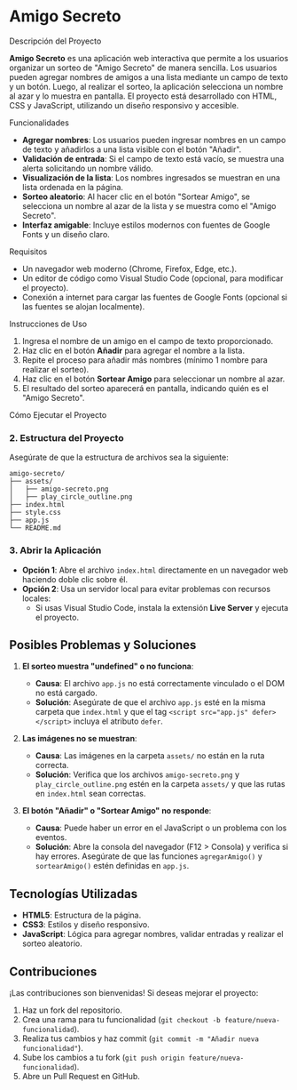 # Amigo Secreto

Descripción del Proyecto

**Amigo Secreto** es una aplicación web interactiva que permite a los usuarios organizar un sorteo de "Amigo Secreto" de manera sencilla. Los usuarios pueden agregar nombres de amigos a una lista mediante un campo de texto y un botón. Luego, al realizar el sorteo, la aplicación selecciona un nombre al azar y lo muestra en pantalla. El proyecto está desarrollado con HTML, CSS y JavaScript, utilizando un diseño responsivo y accesible.

Funcionalidades

- **Agregar nombres**: Los usuarios pueden ingresar nombres en un campo de texto y añadirlos a una lista visible con el botón "Añadir".
- **Validación de entrada**: Si el campo de texto está vacío, se muestra una alerta solicitando un nombre válido.
- **Visualización de la lista**: Los nombres ingresados se muestran en una lista ordenada en la página.
- **Sorteo aleatorio**: Al hacer clic en el botón "Sortear Amigo", se selecciona un nombre al azar de la lista y se muestra como el "Amigo Secreto".
- **Interfaz amigable**: Incluye estilos modernos con fuentes de Google Fonts y un diseño claro.

Requisitos

- Un navegador web moderno (Chrome, Firefox, Edge, etc.).
- Un editor de código como Visual Studio Code (opcional, para modificar el proyecto).
- Conexión a internet para cargar las fuentes de Google Fonts (opcional si las fuentes se alojan localmente).

Instrucciones de Uso

1. Ingresa el nombre de un amigo en el campo de texto proporcionado.
2. Haz clic en el botón **Añadir** para agregar el nombre a la lista.
3. Repite el proceso para añadir más nombres (mínimo 1 nombre para realizar el sorteo).
4. Haz clic en el botón **Sortear Amigo** para seleccionar un nombre al azar.
5. El resultado del sorteo aparecerá en pantalla, indicando quién es el "Amigo Secreto".

Cómo Ejecutar el Proyecto

### 2. Estructura del Proyecto

Asegúrate de que la estructura de archivos sea la siguiente:

```
amigo-secreto/
├── assets/
│   ├── amigo-secreto.png
│   ├── play_circle_outline.png
├── index.html
├── style.css
├── app.js
└── README.md
```

### 3. Abrir la Aplicación

- **Opción 1**: Abre el archivo `index.html` directamente en un navegador web haciendo doble clic sobre él.
- **Opción 2**: Usa un servidor local para evitar problemas con recursos locales:
  - Si usas Visual Studio Code, instala la extensión **Live Server** y ejecuta el proyecto.
  
## Posibles Problemas y Soluciones

1. **El sorteo muestra "undefined" o no funciona**:

   - **Causa**: El archivo `app.js` no está correctamente vinculado o el DOM no está cargado.
   - **Solución**: Asegúrate de que el archivo `app.js` esté en la misma carpeta que `index.html` y que el tag `<script src="app.js" defer></script>` incluya el atributo `defer`.

2. **Las imágenes no se muestran**:

   - **Causa**: Las imágenes en la carpeta `assets/` no están en la ruta correcta.
   - **Solución**: Verifica que los archivos `amigo-secreto.png` y `play_circle_outline.png` estén en la carpeta `assets/` y que las rutas en `index.html` sean correctas.

3. **El botón "Añadir" o "Sortear Amigo" no responde**:

   - **Causa**: Puede haber un error en el JavaScript o un problema con los eventos.
   - **Solución**: Abre la consola del navegador (F12 &gt; Consola) y verifica si hay errores. Asegúrate de que las funciones `agregarAmigo()` y `sortearAmigo()` estén definidas en `app.js`.

## Tecnologías Utilizadas

- **HTML5**: Estructura de la página.
- **CSS3**: Estilos y diseño responsivo.
- **JavaScript**: Lógica para agregar nombres, validar entradas y realizar el sorteo aleatorio.

## Contribuciones

¡Las contribuciones son bienvenidas! Si deseas mejorar el proyecto:

1. Haz un fork del repositorio.
2. Crea una rama para tu funcionalidad (`git checkout -b feature/nueva-funcionalidad`).
3. Realiza tus cambios y haz commit (`git commit -m "Añadir nueva funcionalidad"`).
4. Sube los cambios a tu fork (`git push origin feature/nueva-funcionalidad`).
5. Abre un Pull Request en GitHub.

